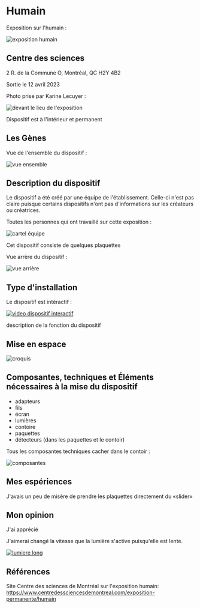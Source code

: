 # Humain

Exposition sur l'humain :

![exposition humain](https://user-images.githubusercontent.com/112190488/236267407-49a602f9-2e2f-47e3-b749-3f71a47a7d8e.png)

## Centre des sciences

2 R. de la Commune O, Montréal, QC H2Y 4B2

Sortie le 12 avril 2023

Photo prise par Karine Lecuyer :

![devant le lieu de l'exposition](https://user-images.githubusercontent.com/112190488/235737005-d9edfba0-a985-4c01-8c76-a6894991f98b.png)

Dispositif est à l'intérieur et permanent 

## Les Gènes

Vue de l'ensemble du dispositif :

![vue ensemble](https://user-images.githubusercontent.com/112190488/236269386-b7ccacc3-920a-40ac-9968-86f765465b0f.png)

## Description du dispositif

Le dispositif a été créé par une équipe de l'établissement. Celle-ci n'est pas claire puisque certains dispositifs n'ont pas d'informations sur les créateurs ou créatrices. 

Toutes les personnes qui ont travaillé sur cette exposition :

![cartel équipe](https://user-images.githubusercontent.com/112190488/236269237-b33b8274-ced9-489f-9d8c-38febca86f67.png)

Cet dispositif consiste de quelques plaquettes 

Vue arrère du dispositif :

![vue arrière](https://user-images.githubusercontent.com/112190488/236269321-5ce05c74-41c6-4149-94c1-08fd0ee6bd79.png)
 
##  Type d'installation

Le dispositif est intéractif :

[![video dispositif interactif](https://user-images.githubusercontent.com/112190488/236271831-0e861b03-39f3-45a6-9c89-e3a6c93ff593.png)](https://youtube.com/shorts/QukOibVwqx0?feature=share)

description de la fonction du dispositif

##  Mise en espace

![croquis](https://user-images.githubusercontent.com/112190488/236277030-7164fd68-7c9b-456c-a9a0-aae9f1a6f7ea.png)

## Composantes, techniques et Éléments nécessaires à la mise du dispositif

- adapteurs
- fils
- écran
- lumières
- contoire
- paquettes
- détecteurs (dans les paquettes et le contoir)

Tous les composantes techniques cacher dans le contoir :

![composantes](https://user-images.githubusercontent.com/112190488/236269595-8c5d607f-2f80-4440-a097-6f2e96f153cb.png)

## Mes espériences

J'avais un peu de misère de prendre les plaquettes directement du «slider»

## Mon opinion

J'ai apprécié

J'aimerai changé la vitesse que la lumière s'active puisqu'elle est lente.

[![lumiere long](https://user-images.githubusercontent.com/112190488/236279626-4290fc08-db49-4e93-909f-027edae7836a.png)](https://youtube.com/shorts/4po9QvuinbQ?feature=share)

## Références

Site Centre des sciences de Montréal sur l'exposition humain: https://www.centredessciencesdemontreal.com/exposition-permanente/humain
